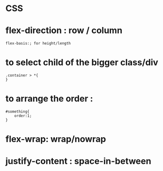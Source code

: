 # CSS

# flex-direction : row / column 
    flex-basis:; for height/length 

# to select child of the bigger class/div
    .container > *{
    }

# to arrange the order : 
    #something{
        order:1;
    }

# flex-wrap: wrap/nowrap

# justify-content : space-in-between
